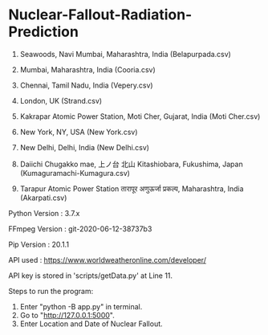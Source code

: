 # Nuclear-Fallout-Radiation-Prediction

1. Seawoods, Navi Mumbai, Maharashtra, India (Belapurpada.csv)

2. Mumbai, Maharashtra, India (Cooria.csv)

3. Chennai, Tamil Nadu, India (Vepery.csv)

4. London, UK (Strand.csv)

5. Kakrapar Atomic Power Station, Moti Cher, Gujarat, India (Moti Cher.csv)

6. New York, NY, USA (New York.csv)

7. New Delhi, Delhi, India (New Delhi.csv)

8. Daiichi Chugakko mae, 上ノ台 北山 Kitashiobara, Fukushima, Japan (Kumaguramachi-Kumagura.csv)

9. Tarapur Atomic Power Station तारापूर अणुऊर्जा प्रकल्प, Maharashtra, India (Akarpati.csv)

Python Version : 3.7.x

FFmpeg Version : git-2020-06-12-38737b3

Pip Version : 20.1.1

API used : https://www.worldweatheronline.com/developer/

API key is stored in 'scripts/getData.py' at Line 11.

Steps to run the program:

1. Enter "python -B app.py" in terminal.
2. Go to "http://127.0.0.1:5000".
3. Enter Location and Date of Nuclear Fallout.
